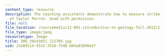 ```yaml
---
content_type: resource
description: The teaching assistants demonstrate how to measure strike and dip. Courtesy
  of Taylor Perron. Used with permission.
file: null
file_location: /coursemedia/12-001-introduction-to-geology-fall-2013/21e89114553335187548b04a81090a5f_IMG_20141011_112705.jpg
file_type: image/jpeg
resourcetype: Image
title: IMG_20141011_112705.jpg
uid: 21e89114-5533-3518-7548-b04a81090a5f
---
```

